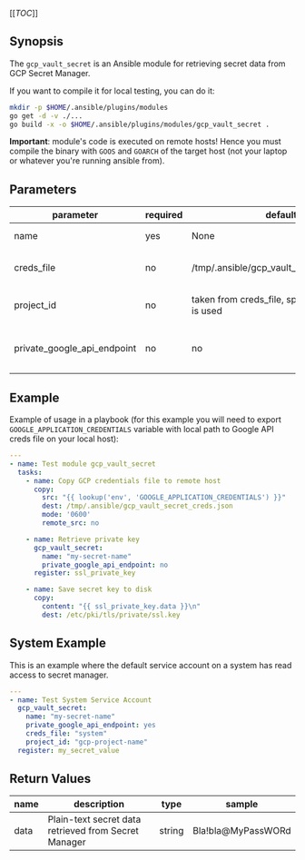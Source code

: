 [[_TOC_]]

## Synopsis

The `gcp_vault_secret` is an Ansible module for retrieving secret data from GCP Secret Manager.

If you want to compile it for local testing, you can do it:
```bash
mkdir -p $HOME/.ansible/plugins/modules
go get -d -v ./...
go build -x -o $HOME/.ansible/plugins/modules/gcp_vault_secret .
```

**Important**: module's code is executed on remote hosts! Hence you must compile the binary with `GOOS` and `GOARCH` of the target host (not your laptop or whatever you're running ansible from).

## Parameters

| parameter | required | default | choices | comments |
|-----------|----------|---------|---------|----------|
| name      | yes      | None    |         | Name of the secret in GCP Secret Manager |
| creds_file | no      | /tmp/.ansible/gcp_vault_secret_creds.json    |    file path or "system"      | Path to Google API credentials file on remote filesystem | 
| project_id | no      | taken from creds_file, specify if "system" is used |         | Name of the GCP Project where Secret Manager resides |
| private_google_api_endpoint      | no      | no    |    yes/no     | Make all requests to Google API via privately routed endpoint (private.googleapis.com:443) | 


## Example

Example of usage in a playbook (for this example you will need to export `GOOGLE_APPLICATION_CREDENTIALS` variable with local path to Google API creds file on your local host):
```yaml
---
- name: Test module gcp_vault_secret
  tasks:
    - name: Copy GCP credentials file to remote host
      copy:
        src: "{{ lookup('env', 'GOOGLE_APPLICATION_CREDENTIALS') }}"
        dest: /tmp/.ansible/gcp_vault_secret_creds.json
        mode: '0600'
        remote_src: no

    - name: Retrieve private key
      gcp_vault_secret:
        name: "my-secret-name"
        private_google_api_endpoint: no
      register: ssl_private_key

    - name: Save secret key to disk
      copy:
        content: "{{ ssl_private_key.data }}\n"
        dest: /etc/pki/tls/private/ssl.key
```

## System Example

This is an example where the default service account on a system has read access to secret manager.
```yaml
--- 
- name: Test System Service Account
  gcp_vault_secret:
    name: "my-secret-name"
    private_google_api_endpoint: yes
    creds_file: "system"
    project_id: "gcp-project-name"
  register: my_secret_value
```
## Return Values

| name | description | type | sample |
|------|-------------|------|--------|
| data | Plain-text secret data retrieved from Secret Manager | string | Bla!bla@MyPassWORd |
